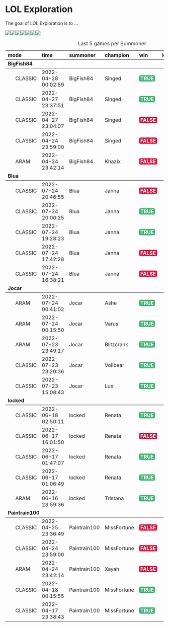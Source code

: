 
<!-- README.md is generated from README.Rmd. Please edit that file -->

# LOL Exploration

<!-- badges: start -->
<!-- badges: end -->

The goal of LOL Exploration is to …

![](README_files/figure-gfm/unnamed-chunk-2-1.png)<!-- -->![](README_files/figure-gfm/unnamed-chunk-2-2.png)<!-- -->![](README_files/figure-gfm/unnamed-chunk-2-3.png)<!-- -->![](README_files/figure-gfm/unnamed-chunk-2-4.png)<!-- -->![](README_files/figure-gfm/unnamed-chunk-2-5.png)<!-- -->![](README_files/figure-gfm/unnamed-chunk-2-6.png)<!-- -->![](README_files/figure-gfm/unnamed-chunk-2-7.png)<!-- -->
<table>
<caption>
Last 5 games per Summoner
</caption>
<thead>
<tr>
<th style="text-align:left;">
mode
</th>
<th style="text-align:left;">
time
</th>
<th style="text-align:left;">
summoner
</th>
<th style="text-align:left;">
champion
</th>
<th style="text-align:left;">
win
</th>
<th style="text-align:right;">
kills
</th>
<th style="text-align:right;">
deaths
</th>
<th style="text-align:right;">
assists
</th>
</tr>
</thead>
<tbody>
<tr grouplength="5">
<td colspan="8" style="border-bottom: 1px solid;">
<strong>BigFish84</strong>
</td>
</tr>
<tr>
<td style="text-align:left;padding-left: 2em;" indentlevel="1">
CLASSIC
</td>
<td style="text-align:left;">
2022-04-28 00:02:59
</td>
<td style="text-align:left;">
BigFish84
</td>
<td style="text-align:left;">
Singed
</td>
<td style="text-align:left;">
<span
style=" font-weight: bold;    color: white !important;border-radius: 4px; padding-right: 4px; padding-left: 4px; background-color: #3CB371 !important;">TRUE</span>
</td>
<td style="text-align:right;">
1
</td>
<td style="text-align:right;">
12
</td>
<td style="text-align:right;">
12
</td>
</tr>
<tr>
<td style="text-align:left;padding-left: 2em;" indentlevel="1">
CLASSIC
</td>
<td style="text-align:left;">
2022-04-27 23:37:51
</td>
<td style="text-align:left;">
BigFish84
</td>
<td style="text-align:left;">
Singed
</td>
<td style="text-align:left;">
<span
style=" font-weight: bold;    color: white !important;border-radius: 4px; padding-right: 4px; padding-left: 4px; background-color: #3CB371 !important;">TRUE</span>
</td>
<td style="text-align:right;">
3
</td>
<td style="text-align:right;">
2
</td>
<td style="text-align:right;">
4
</td>
</tr>
<tr>
<td style="text-align:left;padding-left: 2em;" indentlevel="1">
CLASSIC
</td>
<td style="text-align:left;">
2022-04-27 23:04:07
</td>
<td style="text-align:left;">
BigFish84
</td>
<td style="text-align:left;">
Singed
</td>
<td style="text-align:left;">
<span
style=" font-weight: bold;    color: white !important;border-radius: 4px; padding-right: 4px; padding-left: 4px; background-color: #DC143C !important;">FALSE</span>
</td>
<td style="text-align:right;">
2
</td>
<td style="text-align:right;">
9
</td>
<td style="text-align:right;">
8
</td>
</tr>
<tr>
<td style="text-align:left;padding-left: 2em;" indentlevel="1">
CLASSIC
</td>
<td style="text-align:left;">
2022-04-24 23:59:00
</td>
<td style="text-align:left;">
BigFish84
</td>
<td style="text-align:left;">
Singed
</td>
<td style="text-align:left;">
<span
style=" font-weight: bold;    color: white !important;border-radius: 4px; padding-right: 4px; padding-left: 4px; background-color: #DC143C !important;">FALSE</span>
</td>
<td style="text-align:right;">
5
</td>
<td style="text-align:right;">
8
</td>
<td style="text-align:right;">
14
</td>
</tr>
<tr>
<td style="text-align:left;padding-left: 2em;" indentlevel="1">
ARAM
</td>
<td style="text-align:left;">
2022-04-24 23:42:14
</td>
<td style="text-align:left;">
BigFish84
</td>
<td style="text-align:left;">
Khazix
</td>
<td style="text-align:left;">
<span
style=" font-weight: bold;    color: white !important;border-radius: 4px; padding-right: 4px; padding-left: 4px; background-color: #DC143C !important;">FALSE</span>
</td>
<td style="text-align:right;">
1
</td>
<td style="text-align:right;">
10
</td>
<td style="text-align:right;">
8
</td>
</tr>
<tr grouplength="5">
<td colspan="8" style="border-bottom: 1px solid;">
<strong>Blua</strong>
</td>
</tr>
<tr>
<td style="text-align:left;padding-left: 2em;" indentlevel="1">
CLASSIC
</td>
<td style="text-align:left;">
2022-07-24 20:46:55
</td>
<td style="text-align:left;">
Blua
</td>
<td style="text-align:left;">
Janna
</td>
<td style="text-align:left;">
<span
style=" font-weight: bold;    color: white !important;border-radius: 4px; padding-right: 4px; padding-left: 4px; background-color: #DC143C !important;">FALSE</span>
</td>
<td style="text-align:right;">
1
</td>
<td style="text-align:right;">
7
</td>
<td style="text-align:right;">
26
</td>
</tr>
<tr>
<td style="text-align:left;padding-left: 2em;" indentlevel="1">
CLASSIC
</td>
<td style="text-align:left;">
2022-07-24 20:00:25
</td>
<td style="text-align:left;">
Blua
</td>
<td style="text-align:left;">
Janna
</td>
<td style="text-align:left;">
<span
style=" font-weight: bold;    color: white !important;border-radius: 4px; padding-right: 4px; padding-left: 4px; background-color: #3CB371 !important;">TRUE</span>
</td>
<td style="text-align:right;">
1
</td>
<td style="text-align:right;">
2
</td>
<td style="text-align:right;">
11
</td>
</tr>
<tr>
<td style="text-align:left;padding-left: 2em;" indentlevel="1">
CLASSIC
</td>
<td style="text-align:left;">
2022-07-24 19:28:23
</td>
<td style="text-align:left;">
Blua
</td>
<td style="text-align:left;">
Janna
</td>
<td style="text-align:left;">
<span
style=" font-weight: bold;    color: white !important;border-radius: 4px; padding-right: 4px; padding-left: 4px; background-color: #3CB371 !important;">TRUE</span>
</td>
<td style="text-align:right;">
0
</td>
<td style="text-align:right;">
2
</td>
<td style="text-align:right;">
13
</td>
</tr>
<tr>
<td style="text-align:left;padding-left: 2em;" indentlevel="1">
CLASSIC
</td>
<td style="text-align:left;">
2022-07-24 17:42:28
</td>
<td style="text-align:left;">
Blua
</td>
<td style="text-align:left;">
Janna
</td>
<td style="text-align:left;">
<span
style=" font-weight: bold;    color: white !important;border-radius: 4px; padding-right: 4px; padding-left: 4px; background-color: #DC143C !important;">FALSE</span>
</td>
<td style="text-align:right;">
0
</td>
<td style="text-align:right;">
4
</td>
<td style="text-align:right;">
2
</td>
</tr>
<tr>
<td style="text-align:left;padding-left: 2em;" indentlevel="1">
CLASSIC
</td>
<td style="text-align:left;">
2022-07-24 16:38:21
</td>
<td style="text-align:left;">
Blua
</td>
<td style="text-align:left;">
Janna
</td>
<td style="text-align:left;">
<span
style=" font-weight: bold;    color: white !important;border-radius: 4px; padding-right: 4px; padding-left: 4px; background-color: #DC143C !important;">FALSE</span>
</td>
<td style="text-align:right;">
0
</td>
<td style="text-align:right;">
6
</td>
<td style="text-align:right;">
14
</td>
</tr>
<tr grouplength="5">
<td colspan="8" style="border-bottom: 1px solid;">
<strong>Jocar</strong>
</td>
</tr>
<tr>
<td style="text-align:left;padding-left: 2em;" indentlevel="1">
ARAM
</td>
<td style="text-align:left;">
2022-07-24 00:41:02
</td>
<td style="text-align:left;">
Jocar
</td>
<td style="text-align:left;">
Ashe
</td>
<td style="text-align:left;">
<span
style=" font-weight: bold;    color: white !important;border-radius: 4px; padding-right: 4px; padding-left: 4px; background-color: #3CB371 !important;">TRUE</span>
</td>
<td style="text-align:right;">
10
</td>
<td style="text-align:right;">
8
</td>
<td style="text-align:right;">
28
</td>
</tr>
<tr>
<td style="text-align:left;padding-left: 2em;" indentlevel="1">
ARAM
</td>
<td style="text-align:left;">
2022-07-24 00:15:50
</td>
<td style="text-align:left;">
Jocar
</td>
<td style="text-align:left;">
Varus
</td>
<td style="text-align:left;">
<span
style=" font-weight: bold;    color: white !important;border-radius: 4px; padding-right: 4px; padding-left: 4px; background-color: #3CB371 !important;">TRUE</span>
</td>
<td style="text-align:right;">
6
</td>
<td style="text-align:right;">
5
</td>
<td style="text-align:right;">
33
</td>
</tr>
<tr>
<td style="text-align:left;padding-left: 2em;" indentlevel="1">
ARAM
</td>
<td style="text-align:left;">
2022-07-23 23:49:17
</td>
<td style="text-align:left;">
Jocar
</td>
<td style="text-align:left;">
Blitzcrank
</td>
<td style="text-align:left;">
<span
style=" font-weight: bold;    color: white !important;border-radius: 4px; padding-right: 4px; padding-left: 4px; background-color: #3CB371 !important;">TRUE</span>
</td>
<td style="text-align:right;">
2
</td>
<td style="text-align:right;">
13
</td>
<td style="text-align:right;">
23
</td>
</tr>
<tr>
<td style="text-align:left;padding-left: 2em;" indentlevel="1">
CLASSIC
</td>
<td style="text-align:left;">
2022-07-23 23:20:36
</td>
<td style="text-align:left;">
Jocar
</td>
<td style="text-align:left;">
Volibear
</td>
<td style="text-align:left;">
<span
style=" font-weight: bold;    color: white !important;border-radius: 4px; padding-right: 4px; padding-left: 4px; background-color: #3CB371 !important;">TRUE</span>
</td>
<td style="text-align:right;">
6
</td>
<td style="text-align:right;">
4
</td>
<td style="text-align:right;">
3
</td>
</tr>
<tr>
<td style="text-align:left;padding-left: 2em;" indentlevel="1">
CLASSIC
</td>
<td style="text-align:left;">
2022-07-23 15:08:43
</td>
<td style="text-align:left;">
Jocar
</td>
<td style="text-align:left;">
Lux
</td>
<td style="text-align:left;">
<span
style=" font-weight: bold;    color: white !important;border-radius: 4px; padding-right: 4px; padding-left: 4px; background-color: #3CB371 !important;">TRUE</span>
</td>
<td style="text-align:right;">
6
</td>
<td style="text-align:right;">
1
</td>
<td style="text-align:right;">
12
</td>
</tr>
<tr grouplength="5">
<td colspan="8" style="border-bottom: 1px solid;">
<strong>locked</strong>
</td>
</tr>
<tr>
<td style="text-align:left;padding-left: 2em;" indentlevel="1">
CLASSIC
</td>
<td style="text-align:left;">
2022-06-18 02:50:11
</td>
<td style="text-align:left;">
locked
</td>
<td style="text-align:left;">
Renata
</td>
<td style="text-align:left;">
<span
style=" font-weight: bold;    color: white !important;border-radius: 4px; padding-right: 4px; padding-left: 4px; background-color: #3CB371 !important;">TRUE</span>
</td>
<td style="text-align:right;">
1
</td>
<td style="text-align:right;">
3
</td>
<td style="text-align:right;">
22
</td>
</tr>
<tr>
<td style="text-align:left;padding-left: 2em;" indentlevel="1">
CLASSIC
</td>
<td style="text-align:left;">
2022-06-17 16:01:50
</td>
<td style="text-align:left;">
locked
</td>
<td style="text-align:left;">
Renata
</td>
<td style="text-align:left;">
<span
style=" font-weight: bold;    color: white !important;border-radius: 4px; padding-right: 4px; padding-left: 4px; background-color: #DC143C !important;">FALSE</span>
</td>
<td style="text-align:right;">
1
</td>
<td style="text-align:right;">
10
</td>
<td style="text-align:right;">
19
</td>
</tr>
<tr>
<td style="text-align:left;padding-left: 2em;" indentlevel="1">
CLASSIC
</td>
<td style="text-align:left;">
2022-06-17 01:47:07
</td>
<td style="text-align:left;">
locked
</td>
<td style="text-align:left;">
Renata
</td>
<td style="text-align:left;">
<span
style=" font-weight: bold;    color: white !important;border-radius: 4px; padding-right: 4px; padding-left: 4px; background-color: #3CB371 !important;">TRUE</span>
</td>
<td style="text-align:right;">
2
</td>
<td style="text-align:right;">
3
</td>
<td style="text-align:right;">
12
</td>
</tr>
<tr>
<td style="text-align:left;padding-left: 2em;" indentlevel="1">
CLASSIC
</td>
<td style="text-align:left;">
2022-06-17 01:06:49
</td>
<td style="text-align:left;">
locked
</td>
<td style="text-align:left;">
Renata
</td>
<td style="text-align:left;">
<span
style=" font-weight: bold;    color: white !important;border-radius: 4px; padding-right: 4px; padding-left: 4px; background-color: #3CB371 !important;">TRUE</span>
</td>
<td style="text-align:right;">
0
</td>
<td style="text-align:right;">
5
</td>
<td style="text-align:right;">
20
</td>
</tr>
<tr>
<td style="text-align:left;padding-left: 2em;" indentlevel="1">
ARAM
</td>
<td style="text-align:left;">
2022-06-16 23:59:36
</td>
<td style="text-align:left;">
locked
</td>
<td style="text-align:left;">
Tristana
</td>
<td style="text-align:left;">
<span
style=" font-weight: bold;    color: white !important;border-radius: 4px; padding-right: 4px; padding-left: 4px; background-color: #3CB371 !important;">TRUE</span>
</td>
<td style="text-align:right;">
16
</td>
<td style="text-align:right;">
6
</td>
<td style="text-align:right;">
17
</td>
</tr>
<tr grouplength="5">
<td colspan="8" style="border-bottom: 1px solid;">
<strong>Paintrain100</strong>
</td>
</tr>
<tr>
<td style="text-align:left;padding-left: 2em;" indentlevel="1">
CLASSIC
</td>
<td style="text-align:left;">
2022-04-25 23:36:49
</td>
<td style="text-align:left;">
Paintrain100
</td>
<td style="text-align:left;">
MissFortune
</td>
<td style="text-align:left;">
<span
style=" font-weight: bold;    color: white !important;border-radius: 4px; padding-right: 4px; padding-left: 4px; background-color: #DC143C !important;">FALSE</span>
</td>
<td style="text-align:right;">
13
</td>
<td style="text-align:right;">
7
</td>
<td style="text-align:right;">
11
</td>
</tr>
<tr>
<td style="text-align:left;padding-left: 2em;" indentlevel="1">
CLASSIC
</td>
<td style="text-align:left;">
2022-04-24 23:59:00
</td>
<td style="text-align:left;">
Paintrain100
</td>
<td style="text-align:left;">
MissFortune
</td>
<td style="text-align:left;">
<span
style=" font-weight: bold;    color: white !important;border-radius: 4px; padding-right: 4px; padding-left: 4px; background-color: #DC143C !important;">FALSE</span>
</td>
<td style="text-align:right;">
0
</td>
<td style="text-align:right;">
0
</td>
<td style="text-align:right;">
4
</td>
</tr>
<tr>
<td style="text-align:left;padding-left: 2em;" indentlevel="1">
ARAM
</td>
<td style="text-align:left;">
2022-04-24 23:42:14
</td>
<td style="text-align:left;">
Paintrain100
</td>
<td style="text-align:left;">
Xayah
</td>
<td style="text-align:left;">
<span
style=" font-weight: bold;    color: white !important;border-radius: 4px; padding-right: 4px; padding-left: 4px; background-color: #DC143C !important;">FALSE</span>
</td>
<td style="text-align:right;">
2
</td>
<td style="text-align:right;">
6
</td>
<td style="text-align:right;">
6
</td>
</tr>
<tr>
<td style="text-align:left;padding-left: 2em;" indentlevel="1">
CLASSIC
</td>
<td style="text-align:left;">
2022-04-18 00:15:55
</td>
<td style="text-align:left;">
Paintrain100
</td>
<td style="text-align:left;">
MissFortune
</td>
<td style="text-align:left;">
<span
style=" font-weight: bold;    color: white !important;border-radius: 4px; padding-right: 4px; padding-left: 4px; background-color: #3CB371 !important;">TRUE</span>
</td>
<td style="text-align:right;">
13
</td>
<td style="text-align:right;">
7
</td>
<td style="text-align:right;">
12
</td>
</tr>
<tr>
<td style="text-align:left;padding-left: 2em;" indentlevel="1">
CLASSIC
</td>
<td style="text-align:left;">
2022-04-17 23:38:43
</td>
<td style="text-align:left;">
Paintrain100
</td>
<td style="text-align:left;">
MissFortune
</td>
<td style="text-align:left;">
<span
style=" font-weight: bold;    color: white !important;border-radius: 4px; padding-right: 4px; padding-left: 4px; background-color: #3CB371 !important;">TRUE</span>
</td>
<td style="text-align:right;">
9
</td>
<td style="text-align:right;">
7
</td>
<td style="text-align:right;">
11
</td>
</tr>
</tbody>
</table>
